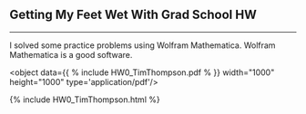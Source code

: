 ## Getting My Feet Wet With Grad School HW

---
I solved some practice problems using Wolfram Mathematica. Wolfram Mathematica is a good software.

<object data={{ % include HW0_TimThompson.pdf % }} width="1000" height="1000" type='application/pdf'/>
</object>

{% include HW0_TimThompson.html %}
